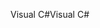 <span data-ttu-id="9a362-101">Visual C#</span><span class="sxs-lookup"><span data-stu-id="9a362-101">Visual C#</span></span>